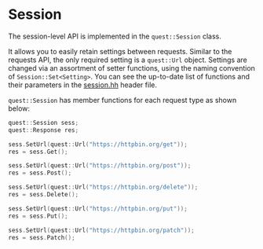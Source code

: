 # Session

The session-level API is implemented in the `quest::Session` class.

It allows you to easily retain settings between requests. Similar to the
requests API, the only required setting is a `quest::Url` object. Settings are
changed via an assortment of setter functions, using the naming convention of
`Session::Set<Setting>`. You can see the up-to-date list of functions and their
parameters in the [session.hh](https://github.com/watersalesman/BeastQuest/blob/master/include/beastquest/session.hh)
header file.

`quest::Session` has member functions for each request type as shown below:

```c++
quest::Session sess;
quest::Response res;

sess.SetUrl(quest::Url("https://httpbin.org/get"));
res = sess.Get();

sess.SetUrl(quest::Url("https://httpbin.org/post"));
res = sess.Post();

sess.SetUrl(quest::Url("https://httpbin.org/delete"));
res = sess.Delete();

sess.SetUrl(quest::Url("https://httpbin.org/put"));
res = sess.Put();

sess.SetUrl(quest::Url("https://httpbin.org/patch"));
res = sess.Patch();
```